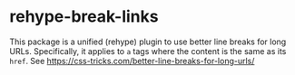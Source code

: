 # rehype-break-links

This package is a unified (rehype) plugin to use better line breaks for long URLs. Specifically, it applies to `a` tags where the content is the same as its `href`. See https://css-tricks.com/better-line-breaks-for-long-urls/